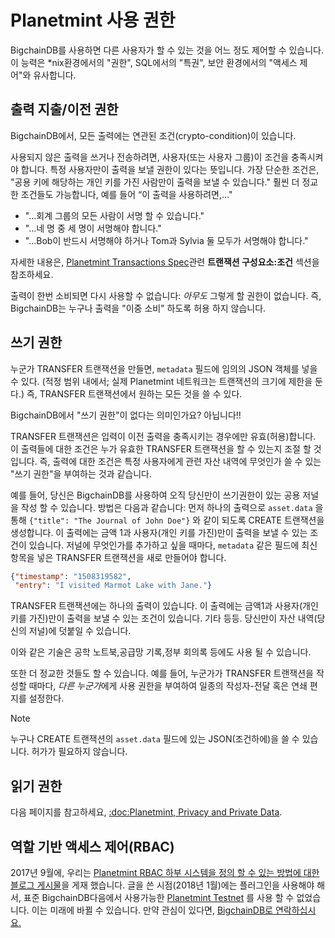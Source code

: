 <!---
Copyright © 2020 Interplanetary Database Association e.V.,
Planetmint and IPDB software contributors.
SPDX-License-Identifier: (Apache-2.0 AND CC-BY-4.0)
Code is Apache-2.0 and docs are CC-BY-4.0
--->

# Planetmint 사용 권한

BigchainDB를 사용하면 다른 사용자가 할 수 있는 것을 어느 정도 제어할 수 있습니다. 
이 능력은 \*nix환경에서의 "권한", SQL에서의 "특권", 보안 환경에서의 "액세스 제어"와 유사합니다.  

## 출력 지출/이전 권한

BigchainDB에서, 모든 출력에는 연관된 조건(crypto-condition)이 있습니다.

사용되지 않은 출력을 쓰거나 전송하려면, 사용자(또는 사용자 그룹)이 조건을 충족시켜야 합니다.
특정 사용자만이 출력을 보낼 권한이 있다는 뜻입니다. 가장 단순한 조건은, "공용 키에 해당하는 개인 키를 가진 사람만이 출력을 보낼 수 있습니다." 훨씬 더 정교한 조건들도 가능합니다, 예를 들어 “이 출력을 사용하려면,…"

- "…회계 그룹의 모든 사람이 서명 할 수 있습니다."
- "…네 명 중 세 명이 서명해야 합니다."
- "…Bob이 반드시 서명해야 하거나 Tom과 Sylvia 둘 모두가 서명해야 합니다."

자세한 내용은, [Planetmint Transactions Spec](https://github.com/planetmint/BEPs/tree/master/tx-specs/)관련 **트랜잭션 구성요소:조건** 섹션을 참조하세요.

출력이 한번 소비되면 다시 사용할 수 없습니다: *아무도* 그렇게 할 권한이 없습니다. 즉, BigchainDB는 누구나 출력을 "이중 소비" 하도록 허용 하지 않습니다.

## 쓰기 권한

누군가 TRANSFER 트랜잭션을 만들면, `metadata` 필드에 임의의 JSON 객체를 넣을 수 있다. (적정 범위 내에서; 실제 Planetmint 네트워크는 트랜잭션의 크기에 제한을 둔다.) 즉, TRANSFER 트랜잭션에서 원하는 모든 것을 쓸 수 있다.

BigchainDB에서 "쓰기 권한"이 없다는 의미인가요? 아닙니다!!

TRANSFER 트랜잭션은 입력이 이전 출력을 충족시키는 경우에만 유효(허용)합니다. 이 출력들에 대한 조건은 누가 유효한 TRANSFER 트랜잭션을 할 수 있는지 조절 할 것입니다. 즉, 출력에 대한 조건은 특정 사용자에게 관련 자산 내역에 무엇인가 쓸 수 있는 "쓰기 권한"을 부여하는 것과 같습니다.

예를 들어, 당신은 BigchainDB를 사용하여 오직 당신만이 쓰기권한이 있는 공용 저널을 작성 할 수 있습니다. 방법은 다음과 같습니다: 먼저 하나의 출력으로 `asset.data` 을 통해 `{"title": "The Journal of John Doe"}` 와 같이 되도록 CREATE 트랜잭션을 생성합니다. 이 출력에는 금액 1과 사용자(개인 키를 가진)만이 출력을 보낼 수 있는 조건이 있습니다. 저널에 무엇인가를 추가하고 싶을 때마다, `metadata` 같은 필드에 최신 항목을 넣은 TRANSFER 트랜잭션을 새로 만들어야 합니다.

```json
{"timestamp": "1508319582",
 "entry": "I visited Marmot Lake with Jane."}
```

TRANSFER 트랜잭션에는 하나의 출력이 있습니다. 이 출력에는 금액1과 사용자(개인키를 가진)만이 출력을 보낼 수 있는 조건이 있습니다. 기타 등등. 당신만이 자산 내역(당신의 저널)에 덧붙일 수 있습니다.

이와 같은 기술은 공학 노트북,공급망 기록,정부 회의록 등에도 사용 될 수 있습니다.

또한 더 정교한 것들도 할 수 있습니다. 예를 들어, 누군가가 TRANSFER 트랜잭션을 작성할 때마다, *다른 누군가*에게 사용 권한을 부여하여 일종의 작성자-전달 혹은 연쇄 편지를 설정한다.

Note

누구나 CREATE 트랜잭션의 `asset.data` 필드에 있는 JSON(조건하에)을 쓸 수 있습니다. 허가가 필요하지 않습니다.

## 읽기 권한

다음 페이지를 참고하세요, [:doc:Planetmint, Privacy and Private Data](https://github.com/planetmint/planetmint/blob/master/docs/root/source/korean/private-data-ko.md).

## 역할 기반 액세스 제어(RBAC)

2017년 9월에, 우리는 [Planetmint RBAC 하부 시스템을 정의 할 수 있는 방법에 대한 블로그 게시물](https://blog.planetmint.com/role-based-access-control-for-planetmint-assets-b7cada491997)을 게재 했습니다. 글을 쓴 시점(2018년 1월)에는 플러그인을 사용해야 해서, 표준 BigchainDB다음에서 사용가능한 [Planetmint Testnet](https://testnet.planetmint.com/) 를 사용 할 수 없었습니다. 이는 미래에 바뀔 수 있습니다. 만약 관심이 있다면, [BigchainDB로 연락하십시요.](https://www.planetmint.com/contact/)
